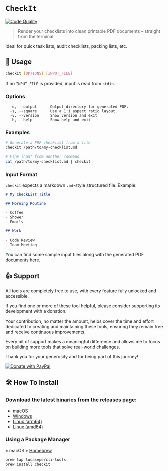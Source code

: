 # `CheckIt`

[![Code Quality](https://img.shields.io/badge/Code_Quality-A+-brightgreen?style=for-the-badge&logo=go&logoColor=white)](https://goreportcard.com/report/github.com/lucasepe/checkit)



> Render your checklists into clean printable PDF documents – straight from the terminal.

Ideal for quick task lists, audit checklists, packing lists, etc.


## 🔧 Usage

```sh
checkit [OPTIONS] [INPUT_FILE]
```

If no `INPUT_FILE` is provided, input is read from `stdin`.


### Options

```
  -o, --output      Output directory for generated PDF.
  -s, --square      Use a 1:1 aspect ratio layout.
  -v, --version     Show version and exit
  -h, --help        Show help and exit
```

### Examples

```sh
# Generate a PDF checklist from a file
checkit /path/to/my-checklist.md

# Pipe input from another command
cat /path/to/my-checklist.md | checkit
```


### Input Format

`checkit` expects a markdown `.md`-style structured file. Example:

```md
# My CheckList Title

## Morning Routine

- Coffee
- Shower
- Emails

## Work

- Code Review
- Team Meeting
```

You can find some sample input files along with the generated PDF documents [here](./testdata).

## 👍 Support

All tools are completely free to use, with every feature fully unlocked and accessible.

If you find one or more of these tool helpful, please consider supporting its development with a donation.

Your contribution, no matter the amount, helps cover the time and effort dedicated to creating and maintaining these tools, ensuring they remain free and receive continuous improvements.

Every bit of support makes a meaningful difference and allows me to focus on building more tools that solve real-world challenges.

Thank you for your generosity and for being part of this journey!

[![Donate with PayPal](https://img.shields.io/badge/💸-Tip%20me%20on%20PayPal-0070ba?style=for-the-badge&logo=paypal&logoColor=white)](https://www.paypal.com/cgi-bin/webscr?cmd=_s-xclick&hosted_button_id=FV575PVWGXZBY&source=url)


## 🛠️ How To Install

### Download the latest binaries from the [releases page](https://github.com/lucasepe/checkit/releases/latest):

- [macOS](https://github.com/lucasepe/checkit/releases/latest)
- [Windows](https://github.com/lucasepe/checkit/releases/latest)
- [Linux (arm64)](https://github.com/lucasepe/checkit/releases/latest)
- [Linux (amd64)](https://github.com/lucasepe/checkit/releases/latest)

### Using a Package Manager

» macOS » [Homebrew](https://brew.sh/)

```sh
brew tap lucasepe/cli-tools
brew install checkit
```